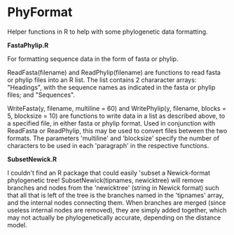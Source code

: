# PhyFormat
Helper functions in R to help with some phylogenetic data formatting.

**FastaPhylip.R**


For formatting sequence data in the form of fasta or phylip.


ReadFasta(filename) and ReadPhylip(filename) are functions to read fasta or phylip files into an R list.
The list contains 2 chararacter arrays: "Headings", with the sequence names as indicated in the fasta or phylip files; and "Sequences".


WriteFasta(y, filename, multiline = 60) and WritePhylip(y, filename, blocks = 5, blocksize = 10) are functions to write data in a list as described above, to a specified file, in either fasta or phylip format. Used in conjunction with ReadFasta or ReadPhylip, this may be used to convert files between the two formats. The parameters 'multiline' and 'blocksize' specify the number of characters to be used in each 'paragraph' in the respective functions.


**SubsetNewick.R**

I couldn't find an R package that could easily 'subset a Newick-format phylogenetic tree! SubsetNewick(tipnames, newicktree) will remove branches and nodes from the 'newicktree' (string in Newick format) such that all that is left of the tree is the branches named in the 'tipnames' array, and the internal nodes connecting them. When branches are merged (since useless internal nodes are removed), they are simply added together, which may not actually be phylogenetically accurate, depending on the distance model.
